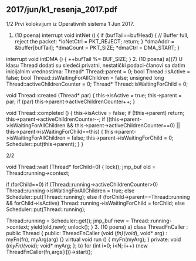 2017/jun/k1_resenja_2017.pdf
--------------------------------------------------------------------------------


1/2
Prvi kolokvijum iz Operativnih sistema 1
Jun 2017.
1. (10 poena)
interrupt void intNet () {
  if (bufTail==bufHead) {
    // Buffer full, reject the packet:
    *ioNetCtrl = PKT_REJECT;
    return;
  }
  *dmaAddr = &buffer[bufTail];
  *dmaCount = PKT_SIZE;
  *dmaCtrl = DMA_START;
}


interrupt void intDMA () {
  ++bufTail %= BUF_SIZE;
}
2. (10 poena) a)(7)
U klasu Thread dodati su sledeći privatni, nestatički podaci-članovi sa datim inicijalnim
vrednostima:
Thread* Thread::parent = 0;
bool Thread::isActive = false;
bool Thread::isWaitingForAllChildren = false;
unsigned long Thread::activeChildrenCounter = 0;
Thread* Thread::isWaitingForChild = 0;

void Thread::created (Thread* par) {
  this->isActive = true;
  this->parent = par;
  if (par) this->parent->activeChildrenCounter++;
}

void Thread::completed () {
  this->isActive = false;
  if (!this->parent) return;
  this->parent->activeChildrenCounter--;
  if ((this->parent->isWaitingForAllChildren &&
       this->parent->activeChildrenCounter==0) ||
      this->parent->isWaitingForChild==this) {
    this->parent->isWaitingForAllChildren = false;
    this->parent->isWaitingForChild = 0;
    Scheduler::put(this->parent);
  }
}

2/2

void Thread::wait (Thread* forChild=0) {
  lock();
  jmp_buf old = Thread::running->context;

  if (forChild==0)
    if (Thread::running->activeChildrenCounter>0)
      Thread::running->isWaitingForAllChildren = true;
    else
      Scheduler::put(Thread::running);
  else
    if (forChild->parent==Thread::running && forChild->isActive)
      Thread::running->isWaitingForChild = forChild;
    else
      Scheduler::put(Thread::running);

  Thread::running = Scheduler::get();
  jmp_buf new = Thread::running->context;
  yield(old,new);
  unlock();
}
3. (10 poena)
a)
class ThreadFnCaller : public Thread {
public:
  ThreadFnCaller (void (*fn)(void*), void* arg) : myFn(fn), myArg(arg) {}
  virtual void run () { myFn(myArg); }
private:
  void (*myFn)(void*);
  void* myArg;
};
b)
for (int i=0; i<N; i++) (new ThreadFnCaller(fn,args[i]))->start();
